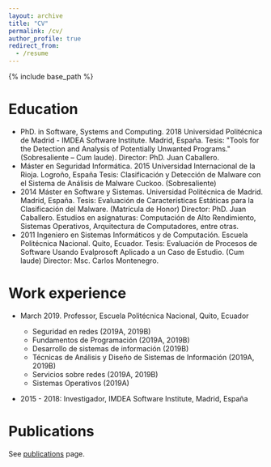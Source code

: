 ```yaml
---
layout: archive
title: "CV"
permalink: /cv/
author_profile: true
redirect_from:
  - /resume
---
```


{% include base_path %}

Education
======
* PhD. in Software, Systems and Computing. 2018 
Universidad Politécnica de Madrid - IMDEA Software Institute. Madrid, España.
Tesis: "Tools for the Detection and Analysis of Potentially Unwanted Programs."
(Sobresaliente – Cum laude).
Director: PhD. Juan Caballero.
* Máster en Seguridad Informática. 2015
Universidad Internacional de la Rioja. Logroño, España
Tesis: Clasificación y Detección de Malware con el Sistema de Análisis de Malware Cuckoo.
(Sobresaliente)
* 2014 Máster en Software y Sistemas.
Universidad Politécnica de Madrid. Madrid, España.
Tesis: Evaluación de Características Estáticas para la Clasificación del Malware.
(Matrícula de Honor)
Director: PhD. Juan Caballero.
Estudios en asignaturas: Computación de Alto Rendimiento, Sistemas Operativos, Arquitectura de Computadores, entre otras.
* 2011 Ingeniero en Sistemas Informáticos y de Computación.
Escuela Politécnica Nacional. Quito, Ecuador.
Tesis: Evaluación de Procesos de Software Usando Evalprosoft Aplicado a un Caso de Estudio.
(Cum laude)
Director: Msc. Carlos Montenegro.

Work experience
======
* March 2019. Professor, Escuela Politécnica Nacional, Quito, Ecuador
  * Seguridad en redes (2019A, 2019B)
  * Fundamentos de Programación (2019A, 2019B)
  * Desarrollo de sistemas de información (2019B)
  * Técnicas de Análisis y Diseño de Sistemas de Información (2019A, 2019B)
  * Servicios sobre redes (2019A, 2019B)
  * Sistemas Operativos (2019A)

* 2015 - 2018: Investigador, IMDEA Software Institute, Madrid, España

Publications
======
  <!-- <ul>{% for post in site.publications %}
    {% include archive-single-cv.html %}
  {% endfor %}</ul> -->
  
  See [publications](/publications/) page.
<!-- Talks
======
  <ul>{% for post in site.talks %}
    {% include archive-single-talk-cv.html %}
  {% endfor %}</ul>
  
Teaching
======
  <ul>{% for post in site.teaching %}
    {% include archive-single-cv.html %}
  {% endfor %}</ul>
  
Service and leadership
======
* Currently signed in to 43 different slack teams -->

